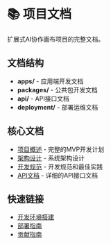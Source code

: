 # 📚 项目文档

扩展式AI协作画布项目的完整文档。

## 文档结构

- **apps/** - 应用端开发文档
- **packages/** - 公共包开发文档  
- **api/** - API接口文档
- **deployment/** - 部署运维文档

## 核心文档

- [项目概述](../mvp_plan_v2.md) - 完整的MVP开发计划
- [架构设计](./architecture.md) - 系统架构设计
- [开发规范](./development-guide.md) - 开发规范和最佳实践
- [API文档](./api/) - 详细的API接口文档

## 快速链接

- [开发环境搭建](./deployment/development.md)
- [部署指南](./deployment/production.md)
- [贡献指南](./CONTRIBUTING.md)